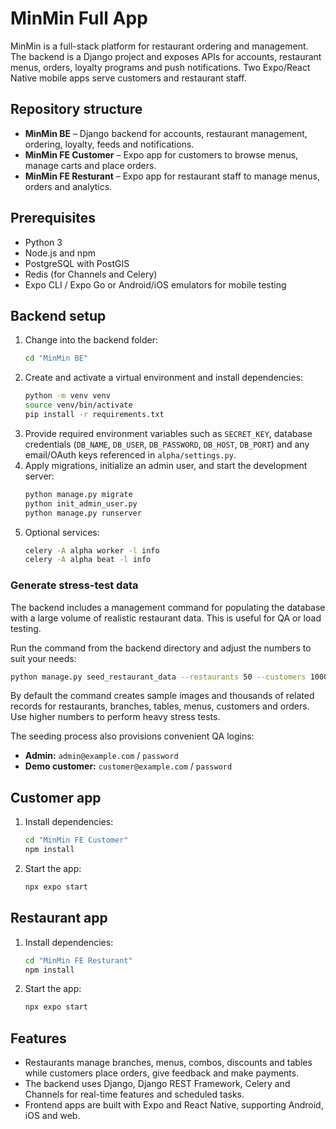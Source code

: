 # MinMin Full App

MinMin is a full-stack platform for restaurant ordering and management. The backend is a Django project and exposes APIs for accounts, restaurant menus, orders, loyalty programs and push notifications. Two Expo/React Native mobile apps serve customers and restaurant staff.

## Repository structure
- **MinMin BE** – Django backend for accounts, restaurant management, ordering, loyalty, feeds and notifications.
- **MinMin FE Customer** – Expo app for customers to browse menus, manage carts and place orders.
- **MinMin FE Resturant** – Expo app for restaurant staff to manage menus, orders and analytics.

## Prerequisites
- Python 3
- Node.js and npm
- PostgreSQL with PostGIS
- Redis (for Channels and Celery)
- Expo CLI / Expo Go or Android/iOS emulators for mobile testing

## Backend setup
1. Change into the backend folder:
   ```bash
   cd "MinMin BE"
   ```
2. Create and activate a virtual environment and install dependencies:
   ```bash
   python -m venv venv
   source venv/bin/activate
   pip install -r requirements.txt
   ```
3. Provide required environment variables such as `SECRET_KEY`, database credentials (`DB_NAME`, `DB_USER`, `DB_PASSWORD`, `DB_HOST`, `DB_PORT`) and any email/OAuth keys referenced in `alpha/settings.py`.
4. Apply migrations, initialize an admin user, and start the development server:
   ```bash
   python manage.py migrate
   python init_admin_user.py
   python manage.py runserver
   ```
5. Optional services:
   ```bash
   celery -A alpha worker -l info
   celery -A alpha beat -l info
   ```

### Generate stress-test data

The backend includes a management command for populating the database with a
large volume of realistic restaurant data.  This is useful for QA or load
testing.

Run the command from the backend directory and adjust the numbers to suit your
needs:

```bash
python manage.py seed_restaurant_data --restaurants 50 --customers 1000 --orders 20
```

By default the command creates sample images and thousands of related records
for restaurants, branches, tables, menus, customers and orders.  Use higher
numbers to perform heavy stress tests.

The seeding process also provisions convenient QA logins:

- **Admin:** `admin@example.com` / `password`
- **Demo customer:** `customer@example.com` / `password`

## Customer app
1. Install dependencies:
   ```bash
   cd "MinMin FE Customer"
   npm install
   ```
2. Start the app:
   ```bash
   npx expo start
   ```

## Restaurant app
1. Install dependencies:
   ```bash
   cd "MinMin FE Resturant"
   npm install
   ```
2. Start the app:
   ```bash
   npx expo start
   ```

## Features
- Restaurants manage branches, menus, combos, discounts and tables while customers place orders, give feedback and make payments.
- The backend uses Django, Django REST Framework, Celery and Channels for real-time features and scheduled tasks.
- Frontend apps are built with Expo and React Native, supporting Android, iOS and web.

